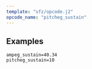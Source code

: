 ```yaml
---
template: "sfz/opcode.j2"
opcode_name: "pitcheg_sustain"
---
```

## Examples

```sfz
ampeg_sustain=40.34
pitcheg_sustain=10
```

